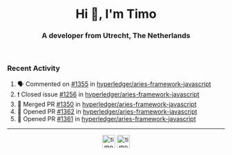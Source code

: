 <h1 align="center">Hi 👋, I'm Timo</h1>
<h3 align="center">A developer from Utrecht, The Netherlands</h3>
<br/>
<!-- https://github.com/rahuldkjain/github-profile-readme-generator --!>

<!--  <p align="left"><img src="https://github-readme-stats.vercel.app/api?username=timoglastra&show_icons=true&count_private=true&" alt="timoglastra" /></p> --!>

<!--
Github language stats
<p align="left"><img src="https://github-readme-stats.vercel.app/api/top-langs/?username=timoglastra&layout=compact" alt="timoglastra" /><p>
-->

<!-- Codestats language stats -->
<!-- <p align="left"><img src="https://codestats-readme.vercel.app/api/top-langs/?username=timoglastra&layout=compact&language_count=12" alt="timoglastra" /><p>    --!>
  
<h3>Recent Activity</h3>

<!--START_SECTION:activity-->
1. 🗣 Commented on [#1355](https://github.com/hyperledger/aries-framework-javascript/issues/1355) in [hyperledger/aries-framework-javascript](https://github.com/hyperledger/aries-framework-javascript)
2. ❗️ Closed issue [#1256](https://github.com/hyperledger/aries-framework-javascript/issues/1256) in [hyperledger/aries-framework-javascript](https://github.com/hyperledger/aries-framework-javascript)
3. 🎉 Merged PR [#1350](https://github.com/hyperledger/aries-framework-javascript/pull/1350) in [hyperledger/aries-framework-javascript](https://github.com/hyperledger/aries-framework-javascript)
4. 💪 Opened PR [#1362](https://github.com/hyperledger/aries-framework-javascript/pull/1362) in [hyperledger/aries-framework-javascript](https://github.com/hyperledger/aries-framework-javascript)
5. 💪 Opened PR [#1361](https://github.com/hyperledger/aries-framework-javascript/pull/1361) in [hyperledger/aries-framework-javascript](https://github.com/hyperledger/aries-framework-javascript)
<!--END_SECTION:activity-->

---

<p align="center">
<a href="https://twitter.com/timoglastra" target="blank"><img align="center" src="https://cdn.jsdelivr.net/npm/simple-icons@3.0.1/icons/twitter.svg" alt="timoglastra" height="30" width="30" /></a>
<a href="https://linkedin.com/in/timoglastra" target="blank"><img align="center" src="https://cdn.jsdelivr.net/npm/simple-icons@3.0.1/icons/linkedin.svg" alt="timoglastra" height="30" width="30" /></a>
</p>



